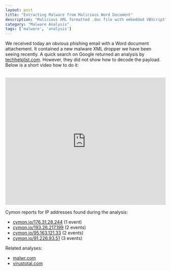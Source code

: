 ```yaml
---
layout: post
title: "Extracting Malware from Malicious Word Document"
description: "Malicious XML formatted .doc file with embedded VBScript"
category: "Malware Analysis"
tags: ['malware', 'analysis']
---
```


We received today an obvious phishing email with a Word document attachement. 
It contained a new malware XML dropper we have been seeing recently. 
A quick search on Google returned an analysis by 
[techhelplist.com](https://techhelplist.com/index.php/spam-list/751-aspiring-solicitors-debt-collection-malware).
However, they did not show how to decode the payload. Below is a short video how to do it:

<br/>
<iframe width="100%" height="400" src="https://www.youtube.com/embed/g-QOJxAyaQI" frameborder="0" allowfullscreen></iframe>

Cymon reports for IP addresses found during the analysis:

*	[cymon.io/176.31.28.244](http://cymon.io/176.31.28.244) (1 event)
*	[cymon.io/193.26.217.199](http://cymon.io/193.26.217.199) (2 events)
*	[cymon.io/95.163.121.33](http://cymon.io/95.163.121.33) (2 events)
*	[cymon.io/91.226.93.51](http://cymon.io/91.226.93.51) (3 events)

Related analyses:

*	[malwr.com](https://malwr.com/analysis/ZjQ1MDdhMjYxN2I4NDE1MTgzMWZjZDFhODY1MTQ1NmU/)
*	[virustotal.com](https://www.virustotal.com/en/file/71cf9e03d0a7cde196ac85a1b9c3936bb50b91234af5c044501f30771a3db67b/analysis/)
